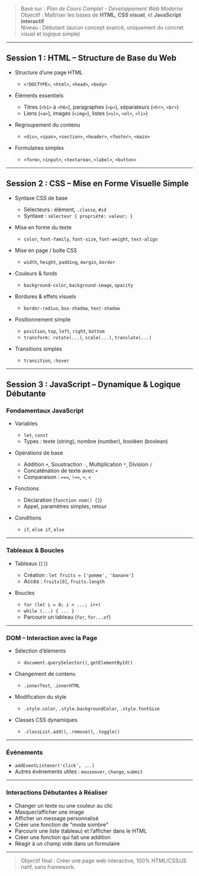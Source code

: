 

> Basé sur : *Plan de Cours Complet - Développement Web Moderne*  
> Objectif : Maîtriser les bases de **HTML**, **CSS visuel**, et **JavaScript interactif**  
> Niveau : Débutant (aucun concept avancé, uniquement du concret visuel et logique simple)

---

##  Session 1 : HTML – Structure de Base du Web

- Structure d’une page HTML
  - `<!DOCTYPE>`, `<html>`, `<head>`, `<body>`

- Éléments essentiels
  - Titres (`<h1>` à `<h6>`), paragraphes (`<p>`), séparateurs (`<hr>`, `<br>`)
  - Liens (`<a>`), images (`<img>`), listes (`<ul>`, `<ol>`, `<li>`)

- Regroupement du contenu
  - `<div>`, `<span>`, `<section>`, `<header>`, `<footer>`, `<main>`

- Formulaires simples
  - `<form>`, `<input>`, `<textarea>`, `<label>`, `<button>`

---

##  Session 2 : CSS – Mise en Forme Visuelle Simple

- Syntaxe CSS de base
  - Sélecteurs : élément, `.classe`, `#id`
  - Syntaxe : `sélecteur { propriété: valeur; }`

- Mise en forme du texte
  - `color`, `font-family`, `font-size`, `font-weight`, `text-align`

- Mise en page / boîte CSS
  - `width`, `height`, `padding`, `margin`, `border`

- Couleurs & fonds
  - `background-color`, `background-image`, `opacity`

- Bordures & effets visuels
  - `border-radius`, `box-shadow`, `text-shadow`

- Positionnement simple
  - `position`, `top`, `left`, `right`, `bottom`
  - `transform: rotate(...)`, `scale(...)`, `translate(...)`

- Transitions simples
  - `transition`, `:hover`

---

##  Session 3 : JavaScript – Dynamique & Logique Débutante

###  Fondamentaux JavaScript

- Variables
  - `let`, `const`  
  - Types : texte (string), nombre (number), booléen (boolean)

- Opérations de base
  - Addition `+`, Soustraction `-`, Multiplication `*`, Division `/`
  - Concaténation de texte avec `+`
  - Comparaison : `===`, `!==`, `>`, `<`

- Fonctions
  - Déclaration (`function nom() {}`)  
  - Appel, paramètres simples, retour

- Conditions
  - `if`, `else if`, `else`

---

###  Tableaux & Boucles

- Tableaux (`[]`)
  - Création : `let fruits = ['pomme', 'banane']`
  - Accès : `fruits[0]`, `fruits.length`

- Boucles
  - `for (let i = 0; i < ...; i++)`
  - `while (...) { ... }`
  - Parcourir un tableau (`for`, `for...of`)

---

###  DOM – Interaction avec la Page

- Sélection d’éléments
  - `document.querySelector()`, `getElementById()`

- Changement de contenu
  - `.innerText`, `.innerHTML`

- Modification du style
  - `.style.color`, `.style.backgroundColor`, `.style.fontSize`

- Classes CSS dynamiques
  - `.classList.add()`, `.remove()`, `.toggle()`

---

###  Événements

- `addEventListener('click', ...)`
- Autres événements utiles : `mouseover`, `change`, `submit`

---

###  Interactions Débutantes à Réaliser

- Changer un texte ou une couleur au clic
- Masquer/afficher une image
- Afficher un message personnalisé
- Créer une fonction de "mode sombre"
- Parcourir une liste (tableau) et l’afficher dans le HTML
- Créer une fonction qui fait une addition
- Réagir à un champ vide dans un formulaire

---

>  Objectif final :
> Créer une page web interactive, 100% HTML/CSS/JS natif, sans framework.

